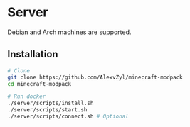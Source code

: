 # Server

Debian and Arch machines are supported.

## Installation

```bash
# Clone
git clone https://github.com/AlexvZyl/minecraft-modpack
cd minecraft-modpack

# Run docker
./server/scripts/install.sh
./server/scripts/start.sh
./server/scripts/connect.sh # Optional
```
